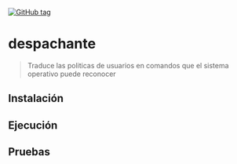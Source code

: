 [![GitHub tag](https://img.shields.io/github/tag/Grupo106/despachante.svg?maxAge=2592000?style=plastic)](https://github.com/Grupo106/despachante/releases)

# despachante
> Traduce las politicas de usuarios en comandos que el sistema operativo puede reconocer

## Instalación

## Ejecución

## Pruebas
